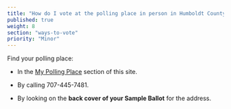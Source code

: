 ```yaml
---
title: "How do I vote at the polling place in person in Humboldt County?"
published: true
weight: 8
section: "ways-to-vote"
priority: "Minor"
---
```


Find your polling place:  

- In the [My Polling Place](#section-my-polling-place) section of this site.  

- By calling 707-445-7481.  

- By looking on the **back cover of your Sample Ballot** for the address.  
